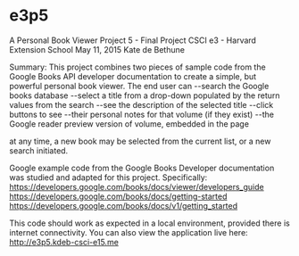 # e3p5


 A Personal Book Viewer
 Project 5 - Final Project
 CSCI e3 - Harvard Extension School
 May 11, 2015
 Kate de Bethune
 
 Summary: This project combines two pieces of sample code from the Google Books API
 developer documentation to create a simple, but powerful personal book viewer.
 The end user can 
 --search the Google books database 
 --select a title from a drop-down populated by the return values from the search
 --see the description of the selected title
 --click buttons to see
    --their personal notes for that volume (if they exist)
    --the Google reader preview version of volume, embedded in the page
 
 at any time, a new book may be selected from the current list, or a new search
 initiated.

 Google example code from the Google Books Developer documentation 
 was studied and adapted for this project. Specifically:
 https://developers.google.com/books/docs/viewer/developers_guide
 https://developers.google.com/books/docs/getting-started
 https://developers.google.com/books/docs/v1/getting_started
 
 This code should work as expected in a local environment, provided there is internet connectivity.
 You can also view the application live here: http://e3p5.kdeb-csci-e15.me


